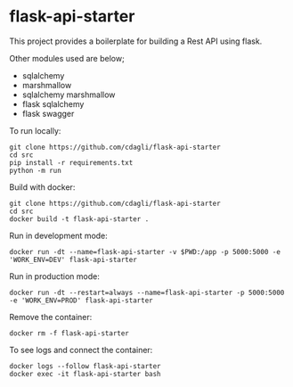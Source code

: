 # flask-api-starter

This project provides a boilerplate for building a Rest API using flask.

Other modules used are below; 
- sqlalchemy
- marshmallow
- sqlalchemy marshmallow
- flask sqlalchemy
- flask swagger

To run locally:

```
git clone https://github.com/cdagli/flask-api-starter
cd src 
pip install -r requirements.txt
python -m run 
```

Build with docker: 
```
git clone https://github.com/cdagli/flask-api-starter
cd src
docker build -t flask-api-starter .
```

Run in development mode: 
```
docker run -dt --name=flask-api-starter -v $PWD:/app -p 5000:5000 -e 'WORK_ENV=DEV' flask-api-starter
```

Run in production mode:
```
docker run -dt --restart=always --name=flask-api-starter -p 5000:5000 -e 'WORK_ENV=PROD' flask-api-starter
```

Remove the container:
```
docker rm -f flask-api-starter
```

To see logs and connect the container:
```
docker logs --follow flask-api-starter
docker exec -it flask-api-starter bash

```